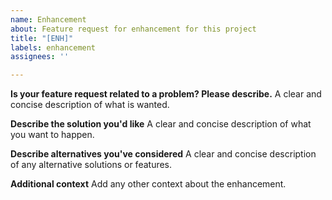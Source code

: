 ```yaml
---
name: Enhancement
about: Feature request for enhancement for this project
title: "[ENH]"
labels: enhancement
assignees: ''

---
```


**Is your feature request related to a problem? Please describe.**
A clear and concise description of what is wanted.

**Describe the solution you'd like**
A clear and concise description of what you want to happen.

**Describe alternatives you've considered**
A clear and concise description of any alternative solutions or features. 

**Additional context**
Add any other context about the enhancement.
